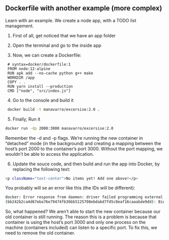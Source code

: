 ## Dockerfile with another example (more complex)

Learn with an example. We create a node app, with a TODO list management.

1. First of all, get noticed that we have an app folder

2. Open the terminal and go to the inside app

3. Now, we can create a Dockerfile:
```
 # syntax=docker/dockerfile:1
 FROM node:12-alpine
 RUN apk add --no-cache python g++ make
 WORKDIR /app
 COPY . .
 RUN yarn install --production
 CMD ["node", "src/index.js"]
```

4. Go to the console and build it
```sh
 docker build -t manavarro/excersise:2.0 .
```

5. Finally, Run it
```sh
docker run -dp 2000:3000 manavarro/excersise:2.0
```
Remember the -d and -p flags. We’re running the new container in “detached” mode (in the background) and creating a mapping between the host’s port 2000 to the container’s port 3000. Without the port mapping, we wouldn’t be able to access the application.

6. Update the souce code, and then build and run the app into Docker, by replacing the following text:
```sh
<p className="text-center">No items yet! Add one above!</p>
```


You probably will se an error like this (the IDs will be different):

```sh
docker: Error response from daemon: driver failed programming external connectivity on endpoint laughing_burnell 
(bb242b2ca4d67eba76e79474fb36bb5125708ebdabd7f45c8eaf16caaabde9dd): Bind for 0.0.0.0:3000 failed: port is already allocated.
 ```
 
So, what happened? We aren’t able to start the new container because our old container is still running. The reason this is a problem is because that container is using the host’s port 3000 and only one process on the machine (containers included) can listen to a specific port. To fix this, we need to remove the old container.

